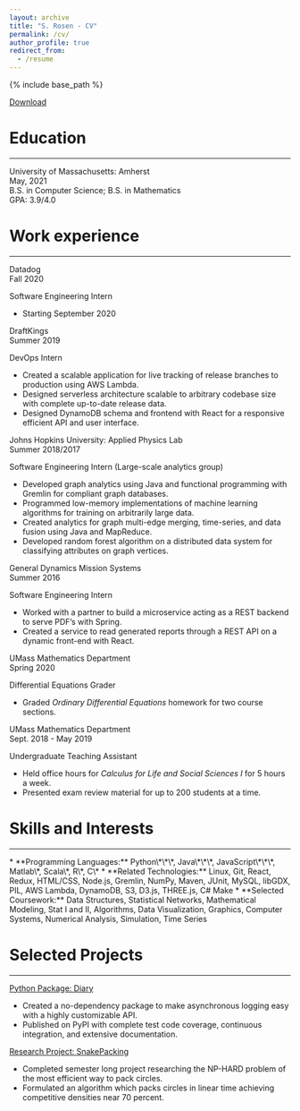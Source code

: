 ```yaml
---
layout: archive
title: "S. Rosen - CV"
permalink: /cv/
author_profile: true
redirect_from:
  - /resume
---
```


{% include base_path %}

<link rel="stylesheet" href="/assets/css/cv.css">

<div id="as_pdf">
  <a href="/files/cv.pdf">
    <i class="fas fa-file-pdf" aria-hidden="true"></i> Download
  </a>
</div>

Education
======
<hr id="education_bar" />

<div id="education_box">
  <div> University of Massachusetts: Amherst </div>

  <div> May, 2021 </div>

  <div> B.S. in Computer Science; B.S. in Mathematics </div>

  <div> GPA: 3.9/4.0 </div>
</div>

Work experience
======
<hr />

<div id="work_box">
  <div class="job_box">
    <div class="job_title">
      <div>Datadog</div>
      <div>Fall 2020</div>
    </div>
    <p>Software Engineering Intern</p>
    <ul>
      <li> Starting September 2020 </li>
    </ul>
  </div>
  <div class="job_box">
    <div class="job_title">
      <div>DraftKings</div>
      <div>Summer 2019</div>
    </div>
    <p>DevOps Intern</p>
    <ul>
      <li> Created a scalable application for live tracking of release branches to production using AWS Lambda. </li>
      <li> Designed serverless architecture scalable to arbitrary codebase size with complete up-to-date release data. </li>
      <li> Designed DynamoDB schema and frontend with React for a responsive efficient API and user interface. </li>
    </ul>
  </div>
  <div class="job_box">
    <div class="job_title">
      <div>Johns Hopkins University: Applied Physics Lab</div>
      <div>Summer 2018/2017</div>
    </div>
    <p>Software Engineering Intern (Large-scale analytics group)</p>
    <ul>
      <li> Developed graph analytics using Java and functional programming with Gremlin for compliant graph databases. </li>
      <li> Programmed low-memory implementations of machine learning algorithms for training on arbitrarily large data. </li>
      <li> Created analytics for graph multi-edge merging, time-series, and data fusion using Java and MapReduce. </li>
      <li> Developed random forest algorithm on a distributed data system for classifying attributes on graph vertices. </li>
    </ul>
  </div>

  <div class="job_box">
    <div class="job_title">
      <div>General Dynamics Mission Systems</div>
      <div>Summer 2016</div>
    </div>
    <p>Software Engineering Intern</p>
    <ul>
      <li> Worked with a partner to build a microservice acting as a REST backend to serve PDF’s with Spring. </li>
      <li> Created a service to read generated reports through a REST API on a dynamic front-end with React. </li>
    </ul>
  </div>  
  <div class="job_box">
    <div class="job_title">
      <div>UMass Mathematics Department</div>
      <div>Spring 2020</div>
    </div>
    <p>Differential Equations Grader</p>
    <ul>
      <li> Graded <i>Ordinary Differential Equations</i> homework for two course sections. </li>
    </ul>
  </div>
  <div class="job_box">
    <div class="job_title">
      <div>UMass Mathematics Department</div>
      <div>Sept. 2018 - May 2019</div>
    </div>
    <p>Undergraduate Teaching Assistant</p>
    <ul>
      <li> Held office hours for <i>Calculus for Life and Social Sciences I</i> for 5 hours a week. </li>
      <li> Presented exam review material for up to 200 students at a time. </li>
    </ul>
  </div>
</div>


Skills and Interests
======
<hr />
* **Programming Languages:** Python\*\*\*, Java\*\*\*, JavaScript\*\*\*, Matlab\*, Scala\*, R\*, C\*
* **Related Technologies:** Linux, Git, React, Redux, HTML/CSS, Node.js, Gremlin, NumPy, Maven, JUnit, MySQL, libGDX, PIL, AWS Lambda, DynamoDB, S3, D3.js, THREE.js, C# Make
* **Selected Coursework:** Data Structures, Statistical Networks, Mathematical Modeling, Stat I and II, Algorithms, Data Visualization, Graphics, Computer Systems, Numerical Analysis, Simulation, Time Series

<!-- Selected Projects -->
<!-- ====== -->

Selected Projects
======
<hr />

<div class="job_box">
  <div class="job_title">
    <div><a href="https://github.com/SamGRosen/diary">Python Package: Diary</a></div>
  </div>
  <ul>
    <li> Created a no-dependency package to make asynchronous logging easy with a highly customizable API. </li>
    <li> Published on PyPI with complete test code coverage, continuous integration, and extensive documentation. </li>
  </ul>
</div>

<div class="job_box">
  <div class="job_title">
    <div><a href="https://github.com/SamGRosen/Circle-Packing">Research Project: SnakePacking</a></div>
  </div>
  <ul>
    <li> Completed semester long project researching the NP-HARD problem of the most efficient way to pack circles. </li>
    <li> Formulated an algorithm which packs circles in linear time achieving competitive densities near 70 percent. </li>
  </ul>
</div>
